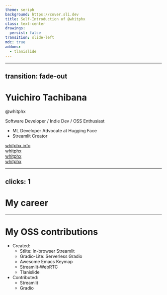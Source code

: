 ```yaml
---
theme: seriph
background: https://cover.sli.dev
title: Self-Introduction of @whitphx
class: text-center
drawings:
  persist: false
transition: slide-left
mdc: true
addons:
  - tlanislide
---
```


---
transition: fade-out
---

# Yuichiro Tachibana

@whitphx

Software Developer / Indie Dev / OSS Enthusiast

- ML Developer Advocate at Hugging Face
- Streamlit Creator

<div my-10 w-min flex="~ gap-1" items-center justify-center>
  <div i-ri-user-3-line op50 ma text-xl />
  <div><a href="https://whitphx.info/" target="_blank" class="border-none! font-300">whitphx.info</a></div>
  <div i-ri-github-line op50 ma text-xl ml4/>
  <div><a href="https://github.com/whitphx" target="_blank" class="border-none! font-300">whitphx</a></div>
  <div i-ri-linkedin-line op50 ma text-xl ml4/>
  <div><a href="https://www.linkedin.com/in/whitphx/" target="_blank" class="border-none! font-300">whitphx</a></div>
  <div i-ri-twitter-x-line op50 ma text-xl ml4/>
  <div><a href="https://twitter.com/whitphx" target="_blank" class="border-none! font-300">whitphx</a></div>
</div>

---
clicks: 1
---

# My career

<SlidevTlanislide id="career-timeline" />

---

# My OSS contributions

- Created:
  - Stlite: In-browser Streamlit
  - Gradio-Lite: Serverless Gradio
  - Awesome Emacs Keymap
  - Streamlit-WebRTC
  - Tlanislide
- Contributed:
  - Streamlit
  - Gradio
